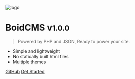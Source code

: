 ![logo](_media/icon.svg)

# BoidCMS v<small>1.0.0</small>

> Powered by PHP and JSON, Ready to power your site.

- Simple and lightweight
- No statically built html files
- Multiple themes

[GitHub](https://github.com/BoidCMS/BoidCMS/)
[Get Started](#app)
